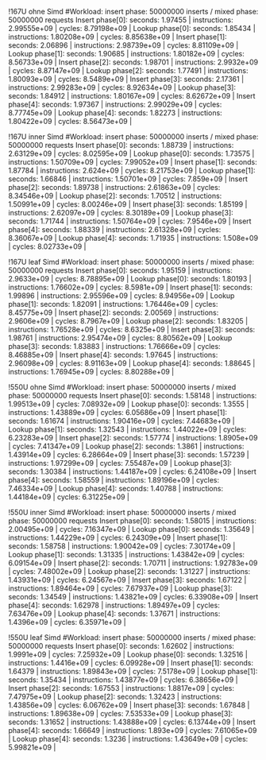 !167U ohne Simd
#Workload: insert phase: 50000000 inserts / mixed phase: 50000000 requests
Insert phase[0]: seconds: 1.97455 | instructions: 2.99555e+09 | cycles: 8.79198e+09 | 
Lookup phase[0]: seconds: 1.85434 | instructions: 1.80208e+09 | cycles: 8.85638e+09 | 
Insert phase[1]: seconds: 2.06896 | instructions: 2.98739e+09 | cycles: 8.81109e+09 | 
Lookup phase[1]: seconds: 1.90685 | instructions: 1.80182e+09 | cycles: 8.56733e+09 | 
Insert phase[2]: seconds: 1.98701 | instructions: 2.9932e+09 | cycles: 8.87147e+09 | 
Lookup phase[2]: seconds: 1.77491 | instructions: 1.80093e+09 | cycles: 8.5489e+09 | 
Insert phase[3]: seconds: 2.17361 | instructions: 2.99283e+09 | cycles: 8.92634e+09 | 
Lookup phase[3]: seconds: 1.84912 | instructions: 1.80167e+09 | cycles: 8.62672e+09 | 
Insert phase[4]: seconds: 1.97367 | instructions: 2.99029e+09 | cycles: 8.77745e+09 | 
Lookup phase[4]: seconds: 1.82273 | instructions: 1.80422e+09 | cycles: 8.56473e+09 | 

!167U inner Simd
#Workload: insert phase: 50000000 inserts / mixed phase: 50000000 requests
Insert phase[0]: seconds: 1.88739 | instructions: 2.63129e+09 | cycles: 8.02595e+09 | 
Lookup phase[0]: seconds: 1.73575 | instructions: 1.50709e+09 | cycles: 7.99052e+09 | 
Insert phase[1]: seconds: 1.87784 | instructions: 2.624e+09 | cycles: 8.21753e+09 | 
Lookup phase[1]: seconds: 1.66846 | instructions: 1.50701e+09 | cycles: 7.859e+09 | 
Insert phase[2]: seconds: 1.89738 | instructions: 2.61863e+09 | cycles: 8.34546e+09 | 
Lookup phase[2]: seconds: 1.70512 | instructions: 1.50991e+09 | cycles: 8.00246e+09 | 
Insert phase[3]: seconds: 1.85199 | instructions: 2.62097e+09 | cycles: 8.30189e+09 | 
Lookup phase[3]: seconds: 1.71744 | instructions: 1.50764e+09 | cycles: 7.9546e+09 | 
Insert phase[4]: seconds: 1.88339 | instructions: 2.61328e+09 | cycles: 8.36067e+09 | 
Lookup phase[4]: seconds: 1.71935 | instructions: 1.508e+09 | cycles: 8.02733e+09 | 

!167U leaf Simd
#Workload: insert phase: 50000000 inserts / mixed phase: 50000000 requests
Insert phase[0]: seconds: 1.95159 | instructions: 2.9633e+09 | cycles: 8.78895e+09 | 
Lookup phase[0]: seconds: 1.80193 | instructions: 1.76602e+09 | cycles: 8.5981e+09 | 
Insert phase[1]: seconds: 1.99896 | instructions: 2.95596e+09 | cycles: 8.94956e+09 | 
Lookup phase[1]: seconds: 1.82091 | instructions: 1.76446e+09 | cycles: 8.45775e+09 | 
Insert phase[2]: seconds: 2.00569 | instructions: 2.9606e+09 | cycles: 8.7967e+09 | 
Lookup phase[2]: seconds: 1.83205 | instructions: 1.76528e+09 | cycles: 8.6325e+09 | 
Insert phase[3]: seconds: 1.98761 | instructions: 2.95474e+09 | cycles: 8.80562e+09 | 
Lookup phase[3]: seconds: 1.83883 | instructions: 1.76666e+09 | cycles: 8.46885e+09 | 
Insert phase[4]: seconds: 1.97645 | instructions: 2.96098e+09 | cycles: 8.91163e+09 | 
Lookup phase[4]: seconds: 1.88645 | instructions: 1.76945e+09 | cycles: 8.80288e+09 | 

!550U ohne Simd
#Workload: insert phase: 50000000 inserts / mixed phase: 50000000 requests
Insert phase[0]: seconds: 1.58148 | instructions: 1.99513e+09 | cycles: 7.08932e+09 | 
Lookup phase[0]: seconds: 1.3555 | instructions: 1.43889e+09 | cycles: 6.05686e+09 | 
Insert phase[1]: seconds: 1.61674 | instructions: 1.90416e+09 | cycles: 7.44683e+09 | 
Lookup phase[1]: seconds: 1.32543 | instructions: 1.44022e+09 | cycles: 6.23283e+09 | 
Insert phase[2]: seconds: 1.57774 | instructions: 1.8905e+09 | cycles: 7.41347e+09 | 
Lookup phase[2]: seconds: 1.3861 | instructions: 1.43914e+09 | cycles: 6.28664e+09 | 
Insert phase[3]: seconds: 1.57239 | instructions: 1.97299e+09 | cycles: 7.55487e+09 | 
Lookup phase[3]: seconds: 1.30384 | instructions: 1.44187e+09 | cycles: 6.24108e+09 | 
Insert phase[4]: seconds: 1.58559 | instructions: 1.89196e+09 | cycles: 7.46334e+09 | 
Lookup phase[4]: seconds: 1.40788 | instructions: 1.44184e+09 | cycles: 6.31225e+09 | 

!550U inner Simd
#Workload: insert phase: 50000000 inserts / mixed phase: 50000000 requests
Insert phase[0]: seconds: 1.58015 | instructions: 2.00495e+09 | cycles: 7.16347e+09 | 
Lookup phase[0]: seconds: 1.35649 | instructions: 1.44229e+09 | cycles: 6.24309e+09 | 
Insert phase[1]: seconds: 1.58758 | instructions: 1.90042e+09 | cycles: 7.30174e+09 | 
Lookup phase[1]: seconds: 1.31335 | instructions: 1.43842e+09 | cycles: 6.09154e+09 | 
Insert phase[2]: seconds: 1.70711 | instructions: 1.92783e+09 | cycles: 7.48002e+09 | 
Lookup phase[2]: seconds: 1.31227 | instructions: 1.43931e+09 | cycles: 6.24567e+09 | 
Insert phase[3]: seconds: 1.67122 | instructions: 1.89464e+09 | cycles: 7.67937e+09 | 
Lookup phase[3]: seconds: 1.34549 | instructions: 1.43821e+09 | cycles: 6.33908e+09 | 
Insert phase[4]: seconds: 1.62978 | instructions: 1.89497e+09 | cycles: 7.63476e+09 | 
Lookup phase[4]: seconds: 1.37671 | instructions: 1.4396e+09 | cycles: 6.35971e+09 | 

!550U leaf Simd
#Workload: insert phase: 50000000 inserts / mixed phase: 50000000 requests
Insert phase[0]: seconds: 1.62602 | instructions: 1.9991e+09 | cycles: 7.25932e+09 | 
Lookup phase[0]: seconds: 1.32516 | instructions: 1.4416e+09 | cycles: 6.09928e+09 | 
Insert phase[1]: seconds: 1.64379 | instructions: 1.89843e+09 | cycles: 7.5178e+09 | 
Lookup phase[1]: seconds: 1.35434 | instructions: 1.43877e+09 | cycles: 6.38656e+09 | 
Insert phase[2]: seconds: 1.67553 | instructions: 1.8817e+09 | cycles: 7.47975e+09 | 
Lookup phase[2]: seconds: 1.32423 | instructions: 1.43856e+09 | cycles: 6.06762e+09 | 
Insert phase[3]: seconds: 1.67848 | instructions: 1.89638e+09 | cycles: 7.53533e+09 | 
Lookup phase[3]: seconds: 1.31652 | instructions: 1.43888e+09 | cycles: 6.13744e+09 | 
Insert phase[4]: seconds: 1.66649 | instructions: 1.893e+09 | cycles: 7.61065e+09 | 
Lookup phase[4]: seconds: 1.3236 | instructions: 1.43649e+09 | cycles: 5.99821e+09 | 

